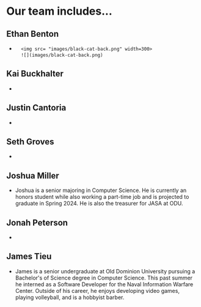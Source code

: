 # Our team includes...

## Ethan Benton
- 
        <img src= "images/black-cat-back.png" width=300>
        ![](images/black-cat-back.png)
    
## Kai Buckhalter
- 

## Justin Cantoria
- 

## Seth Groves
- 

## Joshua Miller
- Joshua is a senior majoring in Computer Science. He
is currently an honors student while also working a part-time
job and is projected to graduate in Spring 2024. He is also
the treasurer for JASA at ODU.

## Jonah Peterson
- 

## James Tieu
- James is a senior undergraduate at Old Dominion University pursuing a Bachelor's of Science degree
in Computer Science. This past summer he interned as a Software Developer for the Naval Information
Warfare Center. Outside of his career, he enjoys developing video games, playing volleyball, and
is a hobbyist barber.
